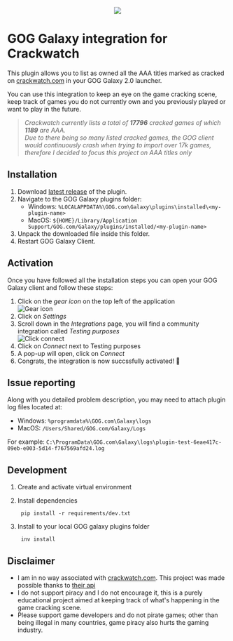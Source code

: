 <p align="center">
  <img src="https://i.imgur.com/EIDQK8I.png" />
</p>

# GOG Galaxy integration for Crackwatch
This plugin allows you to list as owned all the AAA titles marked as cracked on [crackwatch.com](https://crackwatch.com/) in your GOG Galaxy 2.0 launcher.  
  
You can use this integration to keep an eye on the game cracking scene, keep track of games you do not currently own and you previously played or want to play in the future.
  
>*Crackwatch currently lists a total of **17796** cracked games of which **1189** are AAA.*  
>*Due to there being so many listed cracked games, the GOG client would continuously crash when trying to import over 17k games, therefore I decided to focus this project on AAA titles only*

## Installation
1. Download [latest release](https://github.com/lorcalhost/galaxy-integration-crackwatch/releases/latest) of the plugin.
2. Navigate to the GOG Galaxy plugins folder:
	- Windows: `%LOCALAPPDATA%\GOG.com\Galaxy\plugins\installed\<my-plugin-name>`
	- MacOS: `${HOME}/Library/Application Support/GOG.com/Galaxy/plugins/installed/<my-plugin-name>`
3. Unpack the downloaded file inside this folder.
4. Restart GOG Galaxy Client.

## Activation
Once you have followed all the installation steps you can open your GOG Galaxy client and follow these steps:
1. Click on the *gear icon* on the top left of the application  
![Gear icon](https://i.imgur.com/vgFYl0S.png)
2. Click on *Settings*
3. Scroll down in the *Integrations* page, you will find a community integration called *Testing purposes*  
![Click connect](https://i.imgur.com/ymHPeSO.png)
4. Click on *Connect* next to Testing purposes  
5. A pop-up will open, click on *Connect*  
6. Congrats, the integration is now succssfully activated! 🎉

## Issue reporting
Along with you detailed problem description, you may need to attach plugin log files located at:
- Windows: `%programdata%\GOG.com\Galaxy\logs`
- MacOS: `/Users/Shared/GOG.com/Galaxy/Logs`

For example:
`C:\ProgramData\GOG.com\Galaxy\logs\plugin-test-6eae417c-09eb-e003-5d14-f767569afd24.log`

## Development

1. Create and activate virtual environment
2. Install dependencies

        pip install -r requirements/dev.txt

3. Install to your local GOG galaxy plugins folder
 
        inv install


## Disclaimer
- I am in no way associated with [crackwatch.com](https://crackwatch.com/). This project was made possible thanks to [their api](https://crackwatch.com/api)
- I do not support piracy and I do not encourage it, this is a purely educational project aimed at keeping track of what's happening in the game cracking scene.
- Please support game developers and do not pirate games; other than being illegal in many countries, game piracy also hurts the gaming industry.
